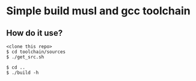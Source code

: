 # Simple build musl and gcc toolchain
## How do it use?

```
<clone this repo>
$ cd toolchain/sources
$ ./get_src.sh

$ cd ..
$ ./build -h
```
